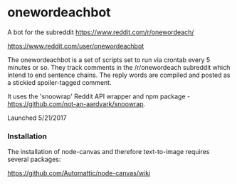# onewordeachbot
A bot for the subreddit https://www.reddit.com/r/onewordeach/

https://www.reddit.com/user/onewordeachbot

The onewordeachbot is a set of scripts set to run via crontab every 5 minutes or so. They track comments in the /r/onewordeach subreddit which intend to end sentence chains. The reply words are compiled and posted as a stickied spoiler-tagged comment.

It uses the 'snoowrap' Reddit API wrapper and npm package - https://github.com/not-an-aardvark/snoowrap.

Launched 5/21/2017


### Installation

The installation of node-canvas and therefore text-to-image requires several packages:

https://github.com/Automattic/node-canvas/wiki

